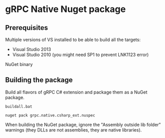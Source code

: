 gRPC Native Nuget package
=========================

Prerequisites
-------------
Multiple versions of VS installed to be able to build all the targets:
* Visual Studio 2013
* Visual Studio 2010 (you might need SP1 to prevent LNK1123 error)

NuGet binary

Building the package
--------------------

Build all flavors of gRPC C# extension and package them as a NuGet package.
```
buildall.bat

nuget pack grpc.native.csharp_ext.nuspec
```

When building the NuGet package, ignore the "Assembly outside lib folder" warnings (they DLLs are not assemblies, they are native libraries).
